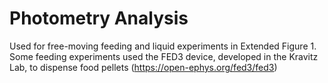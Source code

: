 # Photometry Analysis 
Used for free-moving feeding and liquid experiments in Extended Figure 1. Some feeding experiments used the FED3 device, developed in the Kravitz Lab, to dispense food pellets (https://open-ephys.org/fed3/fed3)
